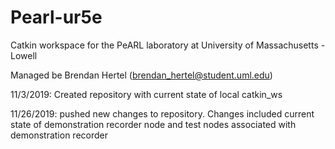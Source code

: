 # Pearl-ur5e
Catkin workspace for the PeARL laboratory at University of Massachusetts - Lowell

Managed be Brendan Hertel (brendan_hertel@student.uml.edu)

11/3/2019: Created repository with current state of local catkin_ws

11/26/2019: pushed new changes to repository. Changes included current state of demonstration recorder node and test nodes associated with demonstration recorder
